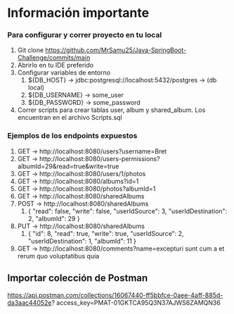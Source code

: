 # Información importante

### Para configurar y correr proyecto en tu local
1. Git clone https://github.com/MrSamu25/Java-SpringBoot-Challenge/commits/main
2. Abrirlo en tu IDE preferido
3. Configurar variables de entorno
   1. ${DB_HOST} -> jdbc:postgresql://localhost:5432/postgres -> (db local)
   2. ${DB_USERNAME} -> some_user
   3. ${DB_PASSWORD} -> some_password
4. Correr scripts para crear tablas user, album y shared_album. Los encuentran en el archivo Scripts.sql

###  Ejemplos de los endpoints expuestos

1. GET -> http://localhost:8080/users?username=Bret
2. GET -> http://localhost:8080/users-permissions?albumId=29&read=true&write=true
3. GET -> http://localhost:8080/users/1/photos
4. GET -> http://localhost:8080/albums?id=1
5. GET -> http://localhost:8080/photos?albumId=1
6. GET -> http://localhost:8080/sharedAlbums 
7. POST -> http://localhost:8080/sharedAlbums
   1. {
      "read": false,
      "write": false,
      "userIdSource": 3,
      "userIdDestination": 2,
      "albumId": 29
      }
8. PUT -> http://localhost:8080/sharedAlbums
   1. {
      "id": 8,
      "read": true,
      "write": true,
      "userIdSource": 2,
      "userIdDestination": 1,
      "albumId": 11
      }
9. GET -> http://localhost:8080/comments?name=excepturi sunt cum a et rerum quo voluptatibus quia

## Importar colección de Postman

https://api.postman.com/collections/16067440-ff5bbfce-0aee-4aff-885d-da3aac44052e?
access_key=PMAT-01GKTCA95Q3N37AJWS6ZAMQN36
